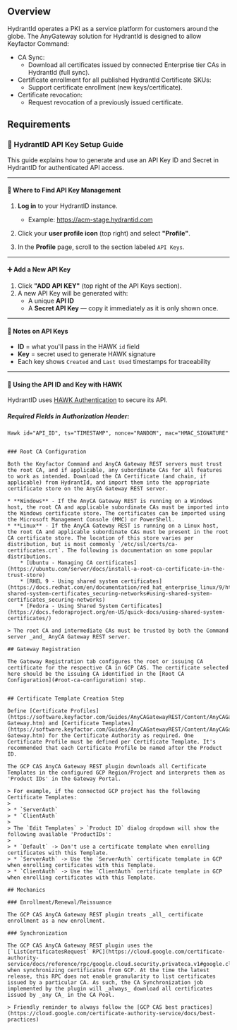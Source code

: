 ## Overview

HydrantId operates a PKI as a service platform for customers around the globe. The AnyGateway solution for HydrantId is designed to allow Keyfactor Command:

* CA Sync:
    * Download all certificates issued by connected Enterprise tier CAs in HydrantId (full sync).
* Certificate enrollment for all published HydrantId Certificate SKUs:
    * Support certificate enrollment (new keys/certificate).
* Certificate revocation:
    * Request revocation of a previously issued certificate.


## Requirements

### 🔐 HydrantID API Key Setup Guide

This guide explains how to generate and use an API Key ID and Secret in HydrantID for authenticated API access.

---

#### 📍 Where to Find API Key Management

1. **Log in** to your HydrantID instance.
   - Example: https://acm-stage.hydrantid.com

2. Click your **user profile icon** (top right) and select **"Profile"**.

3. In the **Profile** page, scroll to the section labeled `API Keys`.

---

#### ➕ Add a New API Key

1. Click **"ADD API KEY"** (top right of the API Keys section).
2. A new API Key will be generated with:
   - A unique **API ID**
   - A **Secret API Key** — copy it immediately as it is only shown once.

---

#### 🧾 Notes on API Keys

- **ID** = what you'll pass in the HAWK `id` field
- **Key** = secret used to generate HAWK signature
- Each key shows `Created` and `Last Used` timestamps for traceability

---

#### 🔐 Using the API ID and Key with HAWK

HydrantID uses [HAWK Authentication](https://github.com/hueniverse/hawk) to secure its API.

##### Required Fields in Authorization Header:
```text
Hawk id="API_ID", ts="TIMESTAMP", nonce="RANDOM", mac="HMAC_SIGNATURE"


### Root CA Configuration

Both the Keyfactor Command and AnyCA Gateway REST servers must trust the root CA, and if applicable, any subordinate CAs for all features to work as intended. Download the CA Certificate (and chain, if applicable) from HydrantId, and import them into the appropriate certificate store on the AnyCA Gateway REST server.

* **Windows** - If the AnyCA Gateway REST is running on a Windows host, the root CA and applicable subordinate CAs must be imported into the Windows certificate store. The certificates can be imported using the Microsoft Management Console (MMC) or PowerShell. 
* **Linux** - If the AnyCA Gateway REST is running on a Linux host, the root CA and applicable subordinate CAs must be present in the root CA certificate store. The location of this store varies per distribution, but is most commonly `/etc/ssl/certs/ca-certificates.crt`. The following is documentation on some popular distributions.
    * [Ubuntu - Managing CA certificates](https://ubuntu.com/server/docs/install-a-root-ca-certificate-in-the-trust-store)
    * [RHEL 9 - Using shared system certificates](https://docs.redhat.com/en/documentation/red_hat_enterprise_linux/9/html/securing_networks/using-shared-system-certificates_securing-networks#using-shared-system-certificates_securing-networks)
    * [Fedora - Using Shared System Certificates](https://docs.fedoraproject.org/en-US/quick-docs/using-shared-system-certificates/)

> The root CA and intermediate CAs must be trusted by both the Command server _and_ AnyCA Gateway REST server.

## Gateway Registration

The Gateway Registration tab configures the root or issuing CA certificate for the respective CA in GCP CAS. The certificate selected here should be the issuing CA identified in the [Root CA Configuration](#root-ca-configuration) step.


## Certificate Template Creation Step

Define [Certificate Profiles](https://software.keyfactor.com/Guides/AnyCAGatewayREST/Content/AnyCAGatewayREST/AddCP-Gateway.htm) and [Certificate Templates](https://software.keyfactor.com/Guides/AnyCAGatewayREST/Content/AnyCAGatewayREST/AddCA-Gateway.htm) for the Certificate Authority as required. One Certificate Profile must be defined per Certificate Template. It's recommended that each Certificate Profile be named after the Product ID.

The GCP CAS AnyCA Gateway REST plugin downloads all Certificate Templates in the configured GCP Region/Project and interprets them as 'Product IDs' in the Gateway Portal.

> For example, if the connected GCP project has the following Certificate Templates:
> 
> * `ServerAuth`
> * `ClientAuth`
>
> The `Edit Templates` > `Product ID` dialog dropdown will show the following available 'ProductIDs':
>
> * `Default` -> Don't use a certificate template when enrolling certificates with this Template.
> * `ServerAuth` -> Use the `ServerAuth` certificate template in GCP when enrolling certificates with this Template.
> * `ClientAuth` -> Use the `ClientAuth` certificate template in GCP when enrolling certificates with this Template.

## Mechanics

### Enrollment/Renewal/Reissuance

The GCP CAS AnyCA Gateway REST plugin treats _all_ certificate enrollment as a new enrollment.

### Synchronization

The GCP CAS AnyCA Gateway REST plugin uses the [`ListCertificatesRequest` RPC](https://cloud.google.com/certificate-authority-service/docs/reference/rpc/google.cloud.security.privateca.v1#google.cloud.security.privateca.v1.ListCertificatesRequest) when synchronizing certificates from GCP. At the time the latest release, this RPC does not enable granularity to list certificates issued by a particular CA. As such, the CA Synchronization job implemented by the plugin will _always_ download all certificates issued by _any CA_ in the CA Pool.

> Friendly reminder to always follow the [GCP CAS best practices](https://cloud.google.com/certificate-authority-service/docs/best-practices)
